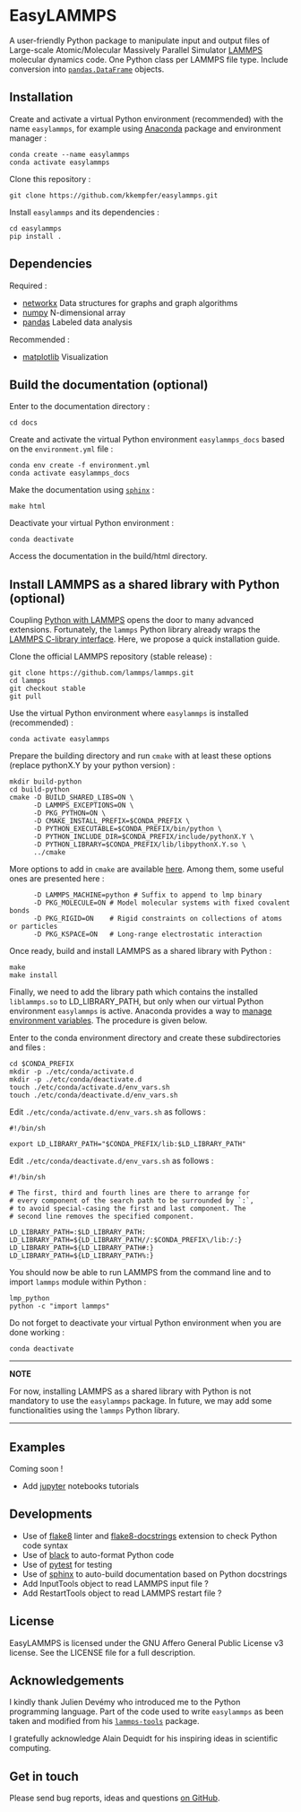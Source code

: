 # EasyLAMMPS

A user-friendly Python package to manipulate input and output files of Large-scale Atomic/Molecular Massively Parallel Simulator [LAMMPS](https://lammps.sandia.gov/) molecular dynamics code. One Python class per LAMMPS file type. Include conversion into [`pandas.DataFrame`](https://pandas.pydata.org/pandas-docs/stable/reference/api/pandas.DataFrame.html) objects.


## Installation

Create and activate a virtual Python environment (recommended) with the name `easylammps`, for example using [Anaconda](https://anaconda.org/) package and environment manager :

    conda create --name easylammps
    conda activate easylammps

Clone this repository :

    git clone https://github.com/kkempfer/easylammps.git

Install `easylammps` and its dependencies :

    cd easylammps
    pip install .


## Dependencies

Required :

* [networkx](https://networkx.org/) Data structures for graphs and graph algorithms
* [numpy](https://numpy.org/) N-dimensional array
* [pandas](https://pandas.pydata.org/) Labeled data analysis

Recommended :

* [matplotlib](https://matplotlib.org/) Visualization


## Build the documentation (optional)

Enter to the documentation directory :

    cd docs

Create and activate the virtual Python environment `easylammps_docs` based on the `environment.yml` file :

    conda env create -f environment.yml
    conda activate easylammps_docs

Make the documentation using [`sphinx`](https://www.sphinx-doc.org/) :

    make html

Deactivate your virtual Python environment :

    conda deactivate

Access the documentation in the build/html directory.


## Install LAMMPS as a shared library with Python (optional)

Coupling [Python with LAMMPS]([https://lammps.sandia.gov/doc/Python_head.html) opens the door to many advanced extensions. Fortunately, the `lammps` Python library already wraps the [LAMMPS C-library interface](https://lammps.sandia.gov/doc/Python_module.html). Here, we propose a quick installation guide.

Clone the official LAMMPS repository (stable release) :

    git clone https://github.com/lammps/lammps.git
    cd lammps
    git checkout stable
    git pull

Use the virtual Python environment where `easylammps` is installed (recommended) :

    conda activate easylammps

Prepare the building directory and run `cmake` with at least these options (replace pythonX.Y by your python version) :

    mkdir build-python
    cd build-python
    cmake -D BUILD_SHARED_LIBS=ON \
          -D LAMMPS_EXCEPTIONS=ON \
          -D PKG_PYTHON=ON \
          -D CMAKE_INSTALL_PREFIX=$CONDA_PREFIX \
          -D PYTHON_EXECUTABLE=$CONDA_PREFIX/bin/python \
          -D PYTHON_INCLUDE_DIR=$CONDA_PREFIX/include/pythonX.Y \
          -D PYTHON_LIBRARY=$CONDA_PREFIX/lib/libpythonX.Y.so \
          ../cmake

More options to add in `cmake` are available [here](https://lammps.sandia.gov/doc/Build.html). Among them, some useful ones are presented here :

          -D LAMMPS_MACHINE=python # Suffix to append to lmp binary
          -D PKG_MOLECULE=ON # Model molecular systems with fixed covalent bonds
          -D PKG_RIGID=ON    # Rigid constraints on collections of atoms or particles
          -D PKG_KSPACE=ON   # Long-range electrostatic interaction

Once ready, build and install LAMMPS as a shared library with Python :

    make
    make install

Finally, we need to add the library path which contains the installed `liblammps.so` to LD_LIBRARY_PATH, but only when our virtual Python environment `easylammps` is active. Anaconda provides a way to [manage environment variables](https://conda.io/projects/conda/en/latest/user-guide/tasks/manage-environments.html#saving-environment-variables). The procedure is given below.

Enter to the conda environment directory and create these subdirectories and files :

    cd $CONDA_PREFIX
    mkdir -p ./etc/conda/activate.d
    mkdir -p ./etc/conda/deactivate.d
    touch ./etc/conda/activate.d/env_vars.sh
    touch ./etc/conda/deactivate.d/env_vars.sh

Edit `./etc/conda/activate.d/env_vars.sh` as follows :

    #!/bin/sh

    export LD_LIBRARY_PATH="$CONDA_PREFIX/lib:$LD_LIBRARY_PATH"

Edit `./etc/conda/deactivate.d/env_vars.sh` as follows :

    #!/bin/sh

    # The first, third and fourth lines are there to arrange for
    # every component of the search path to be surrounded by `:`,
    # to avoid special-casing the first and last component. The
    # second line removes the specified component.

    LD_LIBRARY_PATH=:$LD_LIBRARY_PATH:
    LD_LIBRARY_PATH=${LD_LIBRARY_PATH//:$CONDA_PREFIX\/lib:/:}
    LD_LIBRARY_PATH=${LD_LIBRARY_PATH#:}
    LD_LIBRARY_PATH=${LD_LIBRARY_PATH%:}

You should now be able to run LAMMPS from the command line and to import `lammps` module within Python :

    lmp_python
    python -c "import lammps"

Do not forget to deactivate your virtual Python environment when you are done working :

    conda deactivate

---
**NOTE**

For now, installing LAMMPS as a shared library with Python is not mandatory to use the `easylammps` package. In future, we may add some functionalities using the `lammps` Python library.

---


## Examples

Coming soon !

* Add [jupyter](https://jupyter.org/) notebooks tutorials


## Developments

* Use of [flake8](https://flake8.pycqa.org/) linter and [flake8-docstrings](https://pypi.org/project/flake8-docstrings/) extension to check Python code syntax
* Use of [black](https://black.readthedocs.io/) to auto-format Python code
* Use of [pytest](https://docs.pytest.org/) for testing
* Use of [sphinx](https://www.sphinx-doc.org/) to auto-build documentation based on Python docstrings
* Add InputTools object to read LAMMPS input file ?
* Add RestartTools object to read LAMMPS restart file ?


## License

EasyLAMMPS is licensed under the GNU Affero General Public License v3 license. See the LICENSE file for a full description.


## Acknowledgements

I kindly thank Julien Devémy who introduced me to the Python programming language. Part of the code used to write `easylammps` as been taken and modified from his [`lammps-tools`](https://github.com/jdevemy/lammps-tools/) package.

I gratefully acknowledge Alain Dequidt for his inspiring ideas in scientific computing.


## Get in touch

Please send bug reports, ideas and questions [on GitHub](https://github.com/kkempfer/easylammps/).
